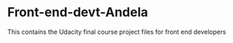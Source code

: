 # Front-end-devt-Andela
This contains the Udacity final course project files for front end developers
